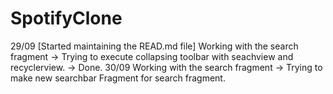 # SpotifyClone

29/09 [Started maintaining the READ.md file]
  Working with the search fragment
  -> Trying to execute collapsing toolbar with seachview and recyclerview.
  -> Done.
30/09
  Working with the search fragment
  -> Trying to make new searchbar Fragment for search fragment.
